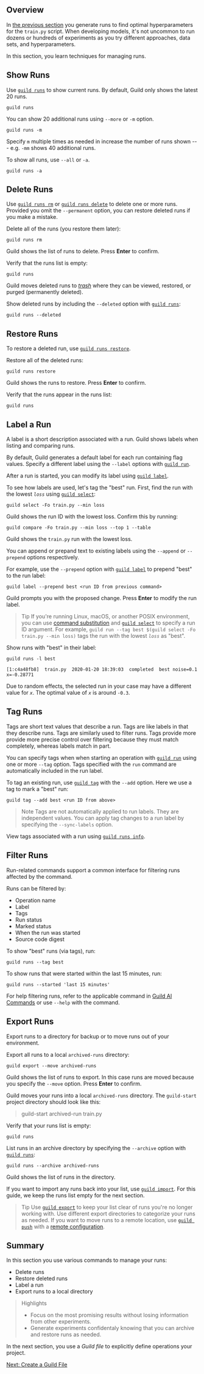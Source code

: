 <!-- -*- eval:(visual-line-mode 1) -*- -->

<div data-theme-toc="true"></div>
<div data-guild-docs="true"></div>

## Overview

In [the previous section](/start/optimize) you generate runs to find optimal hyperparameters for the `train.py` script. When developing models, it's not uncommon to run dozens or hundreds of experiments as you try different approaches, data sets, and hyperparameters.

In this section, you learn techniques for managing runs.

## Show Runs

Use [`guild runs`](/commands/runs) to show current runs. By default, Guild only shows the latest 20 runs.

``` command
guild runs
```

You can show 20 additional runs using `--more` or `-m` option.

``` command
guild runs -m
```

Specify `m` multiple times as needed in increase the number of runs shown --- e.g. `-mm` shows 40 additional runs.

To show all runs, use `--all` or `-a`.

``` command
guild runs -a
```

## Delete Runs

Use [`guild runs rm`](/commands/runs-rm) or [`guild runs delete`](/commands/runs-delete) to delete one or more runs. Provided you omit the `--permanent` option, you can restore deleted runs if you make a mistake.

Delete all of the runs (you restore them later):

``` command
guild runs rm
```

Guild shows the list of runs to delete. Press **Enter** to confirm.

Verify that the runs list is empty:

``` command
guild runs
```

Guild moves deleted runs to [*trash*](/docs/environments#guild-home) where they can be viewed, restored, or purged (permanently deleted).

Show deleted runs by including the `--deleted` option with [`guild runs`](/commands/runs):

``` command
guild runs --deleted
```

## Restore Runs

To restore a deleted run, use [`guild runs restore`](/commands/runs-restore).

Restore all of the deleted runs:

``` command
guild runs restore
```

Guild shows the runs to restore. Press **Enter** to confirm.

Verify that the runs appear in the runs list:

``` command
guild runs
```

## Label a Run

A label is a short description associated with a run. Guild shows labels when listing and comparing runs.

By default, Guild generates a default label for each run containing flag values. Specify a different label using the `--label` options with [`guild run`](/commands/run).

After a run is started, you can modify its label using [`guild label`](/commands/label).

To see how labels are used, let's tag the "best" run. First, find the run with the lowest *`loss`* using [`guild select`](/commands/select):

``` command
guild select -Fo train.py --min loss
```

Guild shows the run ID with the lowest loss. Confirm this by running:

``` command
guild compare -Fo train.py --min loss --top 1 --table
```

Guild shows the `train.py` run with the lowest loss.

You can append or prepand text to existing labels using the `--append`
or `--prepend` options respectively.

For example, use the `--prepend` option with [`guild label`](/commands/label) to prepend "best" to the run label:

``` command
guild label --prepend best <run ID from previous command>
```

Guild prompts you with the proposed change. Press **Enter** to modify the run label.

> <span data-guild-class="callout tip">Tip</span> If you're running Linux, macOS, or another POSIX environment, you can use [command substitution](https://www.gnu.org/software/bash/manual/html_node/Command-Substitution.html) and [`guild select`](/commands/select) to specify a run ID argument. For example, `guild run --tag best $(guild select -Fo train.py --min loss)` tags the run with the lowest *`loss`* as "best".

Show runs with "best" in their label:

``` command
guild runs -l best
```

``` output
[1:c4a48fb8]  train.py  2020-01-20 18:39:03  completed  best noise=0.1 x=-0.28771
```

Due to random effects, the selected run in your case may have a different value for *`x`*. The optimal value of *`x`* is around `-0.3`.

## Tag Runs

Tags are short text values that describe a run. Tags are like labels in that they describe runs. Tags are similarly used to filter runs. Tags provide more provide more precise control over filtering because they must match completely, whereas labels match in part.

You can specify tags when when starting an operation with [`guild run`](/commands/run) using one or more `--tag` option. Tags specified with the `run` command are automatically included in the run label.

To tag an existing run, use [`guild tag`](/commands/tag) with the `--add` option. Here we use a tag to mark a "best" run:

``` command
guild tag --add best <run ID from above>
```

> <span data-guild-class="callout note">Note</span> Tags are not automatically applied to run labels. They are independent values. You can apply tag changes to a run label by specifying the `--sync-labels` option.

View tags associated with a run using [`guild runs info`](/commands/runs-info).

## Filter Runs

Run-related commands support a common interface for filtering runs affected by the command.

Runs can be filtered by:

- Operation name
- Label
- Tags
- Run status
- Marked status
- When the run was started
- Source code digest

To show "best" runs (via tags), run:

``` command
guild runs --tag best
```

To show runs that were started within the last 15 minutes, run:

``` command
guild runs --started 'last 15 minutes'
```

For help filtering runs, refer to the applicable command in [Guild AI Commands](/commands) or use `--help` with the command.

## Export Runs

Export runs to a directory for backup or to move runs out of your environment.

Export all runs to a local `archived-runs` directory:

``` command
guild export --move archived-runs
```

Guild shows the list of runs to export. In this case runs are moved because you specify the `--move` option. Press **Enter** to confirm.

Guild moves your runs into a local `archived-runs` directory. The `guild-start` project directory should look like this:

> <span data-guild-class="ls-dir-open">guild-start</span>
<span data-guild-class="ls-dir ls-1">archived-run</span>
<span data-guild-class="ls-file ls-1">train.py</span>

Verify that your runs list is empty:

``` command
guild runs
```

List runs in an archive directory by specifying the `--archive` option with [`guild runs`](/commands/runs):

``` command
guild runs --archive archived-runs
```

Guild shows the list of runs in the directory.

If you want to import any runs back into your list, use [`guild import`](/commands/import). For this guide, we keep the runs list empty for the next section.

> <span data-guild-class="callout tip">Tip</span> Use [`guild export`](/commands/export) to keep your list clear of runs you're no longer working with. Use different export directories to categorize your runs as needed. If you want to move runs to a remote location, use [`guild push`](/commands/push) with a [remote configuration](/reference/user-config#remotes).

## Summary

In this section you use various commands to manage your runs:

- Delete runs
- Restore deleted runs
- Label a run
- Export runs to a local directory

> <span data-guild-class="callout highlight">Highlights</span>
> - Focus on the most promising results without losing information from other experiments.
> - Generate experiments confidentaly knowing that you can archive and restore runs as needed.

In the next section, you use a *Guild file* to explicitly define operations your project.

<span data-guild-class="next btn">[Next: Create a Guild File](/start/guildfile)</span>
